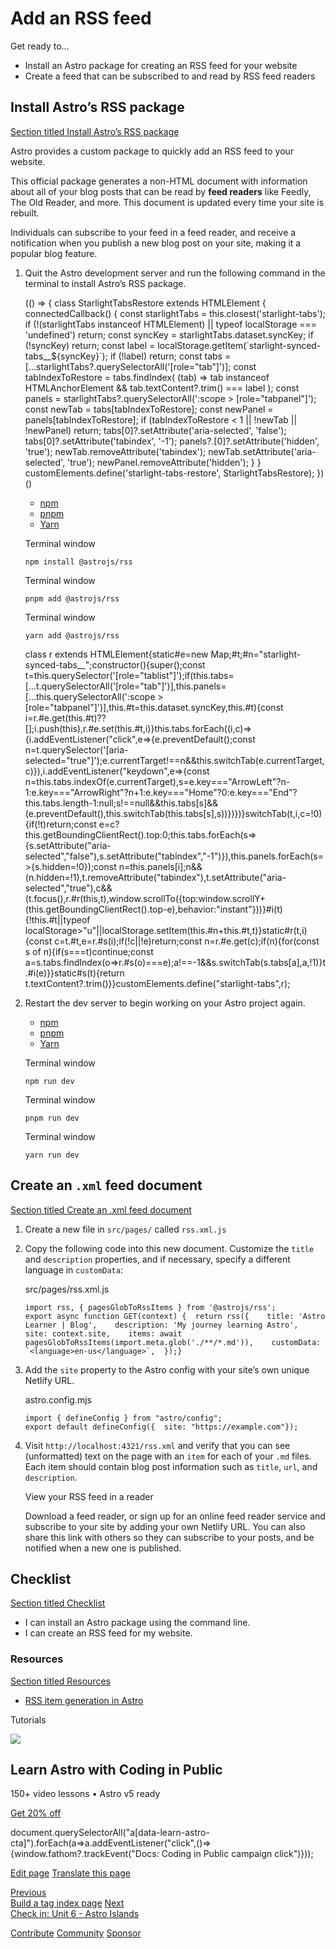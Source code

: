 Add an RSS feed
===============

Get ready to…

*   Install an Astro package for creating an RSS feed for your website
*   Create a feed that can be subscribed to and read by RSS feed readers

Install Astro’s RSS package
---------------------------

[Section titled Install Astro’s RSS package](#install-astros-rss-package)

Astro provides a custom package to quickly add an RSS feed to your website.

This official package generates a non-HTML document with information about all of your blog posts that can be read by **feed readers** like Feedly, The Old Reader, and more. This document is updated every time your site is rebuilt.

Individuals can subscribe to your feed in a feed reader, and receive a notification when you publish a new blog post on your site, making it a popular blog feature.

1.  Quit the Astro development server and run the following command in the terminal to install Astro’s RSS package.
    
    (() => { class StarlightTabsRestore extends HTMLElement { connectedCallback() { const starlightTabs = this.closest('starlight-tabs'); if (!(starlightTabs instanceof HTMLElement) || typeof localStorage === 'undefined') return; const syncKey = starlightTabs.dataset.syncKey; if (!syncKey) return; const label = localStorage.getItem(\`starlight-synced-tabs\_\_${syncKey}\`); if (!label) return; const tabs = \[...starlightTabs?.querySelectorAll('\[role="tab"\]')\]; const tabIndexToRestore = tabs.findIndex( (tab) => tab instanceof HTMLAnchorElement && tab.textContent?.trim() === label ); const panels = starlightTabs?.querySelectorAll(':scope > \[role="tabpanel"\]'); const newTab = tabs\[tabIndexToRestore\]; const newPanel = panels\[tabIndexToRestore\]; if (tabIndexToRestore < 1 || !newTab || !newPanel) return; tabs\[0\]?.setAttribute('aria-selected', 'false'); tabs\[0\]?.setAttribute('tabindex', '-1'); panels?.\[0\]?.setAttribute('hidden', 'true'); newTab.removeAttribute('tabindex'); newTab.setAttribute('aria-selected', 'true'); newPanel.removeAttribute('hidden'); } } customElements.define('starlight-tabs-restore', StarlightTabsRestore); })()
    
    *   [npm](#tab-panel-3399)
    *   [pnpm](#tab-panel-3400)
    *   [Yarn](#tab-panel-3401)
    
    Terminal window
    
        npm install @astrojs/rss
    
    Terminal window
    
        pnpm add @astrojs/rss
    
    Terminal window
    
        yarn add @astrojs/rss
    
    class r extends HTMLElement{static#e=new Map;#t;#n="starlight-synced-tabs\_\_";constructor(){super();const t=this.querySelector('\[role="tablist"\]');if(this.tabs=\[...t.querySelectorAll('\[role="tab"\]')\],this.panels=\[...this.querySelectorAll(':scope > \[role="tabpanel"\]')\],this.#t=this.dataset.syncKey,this.#t){const i=r.#e.get(this.#t)??\[\];i.push(this),r.#e.set(this.#t,i)}this.tabs.forEach((i,c)=>{i.addEventListener("click",e=>{e.preventDefault();const n=t.querySelector('\[aria-selected="true"\]');e.currentTarget!==n&&this.switchTab(e.currentTarget,c)}),i.addEventListener("keydown",e=>{const n=this.tabs.indexOf(e.currentTarget),s=e.key==="ArrowLeft"?n-1:e.key==="ArrowRight"?n+1:e.key==="Home"?0:e.key==="End"?this.tabs.length-1:null;s!==null&&this.tabs\[s\]&&(e.preventDefault(),this.switchTab(this.tabs\[s\],s))})})}switchTab(t,i,c=!0){if(!t)return;const e=c?this.getBoundingClientRect().top:0;this.tabs.forEach(s=>{s.setAttribute("aria-selected","false"),s.setAttribute("tabindex","-1")}),this.panels.forEach(s=>{s.hidden=!0});const n=this.panels\[i\];n&&(n.hidden=!1),t.removeAttribute("tabindex"),t.setAttribute("aria-selected","true"),c&&(t.focus(),r.#r(this,t),window.scrollTo({top:window.scrollY+(this.getBoundingClientRect().top-e),behavior:"instant"}))}#i(t){!this.#t||typeof localStorage>"u"||localStorage.setItem(this.#n+this.#t,t)}static#r(t,i){const c=t.#t,e=r.#s(i);if(!c||!e)return;const n=r.#e.get(c);if(n){for(const s of n){if(s===t)continue;const a=s.tabs.findIndex(o=>r.#s(o)===e);a!==-1&&s.switchTab(s.tabs\[a\],a,!1)}t.#i(e)}}static#s(t){return t.textContent?.trim()}}customElements.define("starlight-tabs",r);
2.  Restart the dev server to begin working on your Astro project again.
    
    *   [npm](#tab-panel-3402)
    *   [pnpm](#tab-panel-3403)
    *   [Yarn](#tab-panel-3404)
    
    Terminal window
    
        npm run dev
    
    Terminal window
    
        pnpm run dev
    
    Terminal window
    
        yarn run dev
    

Create an `.xml` feed document
------------------------------

[Section titled Create an .xml feed document](#create-an-xml-feed-document)

1.  Create a new file in `src/pages/` called `rss.xml.js`
    
2.  Copy the following code into this new document. Customize the `title` and `description` properties, and if necessary, specify a different language in `customData`:
    
    src/pages/rss.xml.js
    
        import rss, { pagesGlobToRssItems } from '@astrojs/rss';
        export async function GET(context) {  return rss({    title: 'Astro Learner | Blog',    description: 'My journey learning Astro',    site: context.site,    items: await pagesGlobToRssItems(import.meta.glob('./**/*.md')),    customData: `<language>en-us</language>`,  });}
    
3.  Add the `site` property to the Astro config with your site’s own unique Netlify URL.
    
    astro.config.mjs
    
        import { defineConfig } from "astro/config";
        export default defineConfig({  site: "https://example.com"});
    
4.  Visit `http://localhost:4321/rss.xml` and verify that you can see (unformatted) text on the page with an `item` for each of your `.md` files. Each item should contain blog post information such as `title`, `url`, and `description`.
    
    View your RSS feed in a reader
    
    Download a feed reader, or sign up for an online feed reader service and subscribe to your site by adding your own Netlify URL. You can also share this link with others so they can subscribe to your posts, and be notified when a new one is published.
    

Checklist
---------

[Section titled Checklist](#checklist)

 *    I can install an Astro package using the command line.
*    I can create an RSS feed for my website.

### Resources

[Section titled Resources](#resources)

*   [RSS item generation in Astro](/en/recipes/rss/#using-glob-imports)

Tutorials

![](/_astro/CodingInPublic.DpaYu7Qd_5sx41.webp)

Learn Astro with **Coding in Public**
-------------------------------------

150+ video lessons • Astro v5 ready

[Get 20% off](https://learnastro.dev?code=ASTRO_PROMO)

document.querySelectorAll("a\[data-learn-astro-cta\]").forEach(a=>a.addEventListener("click",()=>{window.fathom?.trackEvent("Docs: Coding in Public campaign click")}));

[Edit page](https://github.com/withastro/docs/edit/main/src/content/docs/en/tutorial/5-astro-api/4.mdx) [Translate this page](https://contribute.docs.astro.build/guides/i18n/)

[Previous  
Build a tag index page](/en/tutorial/5-astro-api/3/) [Next  
Check in: Unit 6 - Astro Islands](/en/tutorial/6-islands/)

[Contribute](/en/contribute/) [Community](https://astro.build/chat) [Sponsor](https://opencollective.com/astrodotbuild)